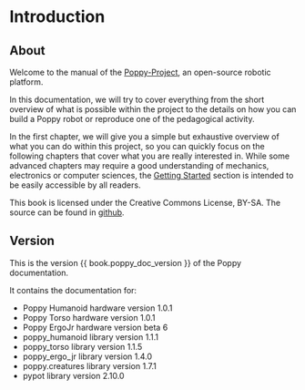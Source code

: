 # Introduction

## About

Welcome to the manual of the [Poppy-Project](https://www.poppy-project.org/), an open-source robotic platform.

In this documentation, we will try to cover everything from the short overview of what is possible within the project to the details on how you can build a Poppy robot or reproduce one of the pedagogical activity.

In the first chapter, we will give you a simple but exhaustive overview of what you can do within this project, so you can quickly focus on the following chapters that cover what you are really interested in. While some advanced chapters may require a good understanding of mechanics, electronics or computer sciences, the [Getting Started](getting-started/README.md) section is intended to be easily accessible by all readers.

This book is licensed under the Creative Commons License, BY-SA. The source can be found in [github](https://github.com/poppy-project/poppy-docs).

## Version

This is the version {{ book.poppy_doc_version }} of the Poppy documentation.

It contains the documentation for:

-   Poppy Humanoid hardware version 1.0.1
-   Poppy Torso hardware version 1.0.1 
-   Poppy ErgoJr hardware version beta 6 
-   poppy_humanoid library version 1.1.1
-   poppy_torso library version 1.1.5
-   poppy_ergo_jr library version 1.4.0
-   poppy.creatures library version 1.7.1
-   pypot library version 2.10.0
